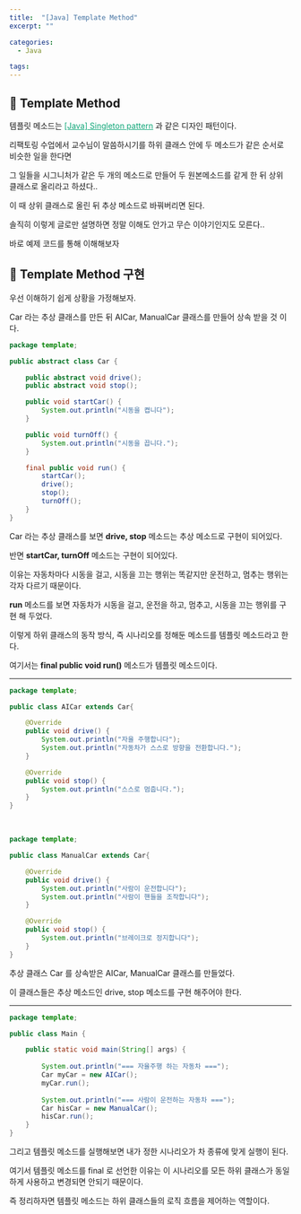 ```yaml
---
title:  "[Java] Template Method"
excerpt: ""

categories:
  - Java

tags:
---
```


## 🥟 Template Method

템플릿 메소드는 <a href="https://nam-ki-bok.github.io/java/Java_singleton/" style="color:#0FA678">[Java] Singleton pattern</a> 과 같은 디자인 패턴이다.

리팩토링 수업에서 교수님이 말씀하시기를 하위 클래스 안에 두 메소드가 같은 순서로 비슷한 일을 한다면

그 일들을 시그니처가 같은 두 개의 메소드로 만들어 두 원본메소드를 같게 한 뒤 상위 클래스로 올리라고 하셨다..

이 때 상위 클래스로 올린 뒤 추상 메소드로 바꿔버리면 된다.

솔직히 이렇게 글로만 설명하면 정말 이해도 안가고 무슨 이야기인지도 모른다..

바로 예제 코드를 통해 이해해보자

## 🍜 Template Method 구현

우선 이해하기 쉽게 상황을 가정해보자.

Car 라는 추상 클래스를 만든 뒤 AICar, ManualCar 클래스를 만들어 상속 받을 것 이다.

```java
package template;

public abstract class Car {

    public abstract void drive();
    public abstract void stop();

    public void startCar() {
        System.out.println("시동을 켭니다");
    }

    public void turnOff() {
        System.out.println("시동을 끕니다.");
    }

    final public void run() {
        startCar();
        drive();
        stop();
        turnOff();
    }
}
```

Car 라는 추상 클래스를 보면 **drive, stop** 메소드는 추상 메소드로 구현이 되어있다.

반면 **startCar, turnOff** 메소드는 구현이 되어있다.

이유는 자동차마다 시동을 걸고, 시동을 끄는 행위는 똑같지만 운전하고, 멈추는 행위는 각자 다르기 때문이다.

**run** 메소드를 보면 자동차가 시동을 걸고, 운전을 하고, 멈추고, 시동을 끄는 행위를 구현 해 두었다.

이렇게 하위 클래스의 동작 방식, 즉 시나리오를 정해둔 메소드를 템플릿 메소드라고 한다.

여기서는 **final public void run()** 메소드가 템플릿 메소드이다.

---

```java
package template;

public class AICar extends Car{

	@Override
	public void drive() {
		System.out.println("자율 주행합니다");
		System.out.println("자동차가 스스로 방향을 전환합니다.");
	}

	@Override
	public void stop() {
		System.out.println("스스로 멈춥니다.");		
	}
}
```

<br>

```java
package template;

public class ManualCar extends Car{

	@Override
	public void drive() {
		System.out.println("사람이 운전합니다");
		System.out.println("사람이 핸들을 조작합니다");
	}

	@Override
	public void stop() {
		System.out.println("브레이크로 정지합니다");
	}
}
```

추상 클래스 Car 를 상속받은 AICar, ManualCar 클래스를 만들었다.

이 클래스들은 추상 메소드인 drive, stop 메소드를 구현 해주어야 한다.

---

```java
package template;

public class Main {

	public static void main(String[] args) {
		
		System.out.println("=== 자율주행 하는 자동차 ===");
		Car myCar = new AICar();
		myCar.run();
		
		System.out.println("=== 사람이 운전하는 자동차 ===");
		Car hisCar = new ManualCar();
		hisCar.run();
	}
}
```

그리고 템플릿 메소드를 실행해보면 내가 정한 시나리오가 차 종류에 맞게 실행이 된다.

여기서 템플릿 메소드를 final 로 선언한 이유는 이 시나리오를 모든 하위 클래스가 동일하게 사용하고 변경되면 안되기 때문이다.

즉 정리하자면 템플릿 메소드는 하위 클래스들의 로직 흐름을 제어하는 역할이다.

<br>